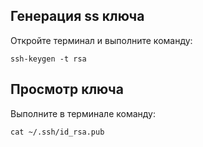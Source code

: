 ## Генерация ss ключа
Откройте терминал и выполните команду:
```shell
ssh-keygen -t rsa
```

## Просмотр ключа
Выполните в терминале команду:
```shell
cat ~/.ssh/id_rsa.pub
```
